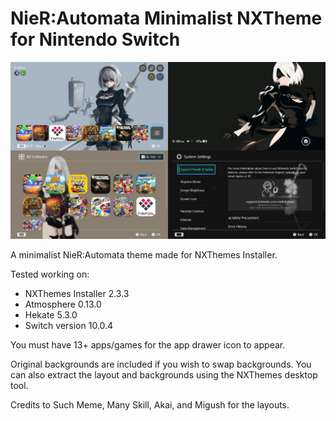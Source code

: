 # NieR:Automata Minimalist NXTheme for Nintendo Switch

<img src="https://github.com/kmnthecoder/NieR-Automata-Minimalist-NXTheme/blob/master/screenshots/niercollage2.png">


A minimalist NieR:Automata theme made for NXThemes Installer.

Tested working on:
- NXThemes Installer 2.3.3
- Atmosphere 0.13.0
- Hekate 5.3.0
- Switch version 10.0.4

You must have 13+ apps/games for the app drawer icon to appear.

Original backgrounds are included if you wish to swap backgrounds. You can also extract the layout and backgrounds using the NXThemes desktop tool.

Credits to Such Meme, Many Skill, Akai, and Migush for the layouts.
